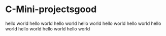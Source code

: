 # C-Mini-projectsgood
hello world
hello world
hello world
hello world
hello world
hello world
hello world
hello world
hello world
hello world
